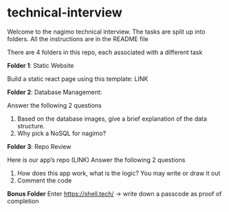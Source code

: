 # technical-interview
Welcome to the nagimo technical interview. The tasks are split up into folders. All the instructions are in the README file

There are 4 folders in this repo, each associated with a different task

**Folder 1**: Static Website

Build a static react page using this template: LINK


**Folder 2**: Database Management: 

Answer the following 2 questions

  1. Based on the database images, give a brief explanation of the data structure. 
  2. Why pick a NoSQL for nagimo?


**Folder 3**: Repo Review

Here is our app’s repo (LINK) 
Answer the following 2 questions
  1. How does this app work, what is the logic? You may write or draw it out
  2. Comment the code


**Bonus Folder**
Enter https://shell.tech/ → write down a passcode as proof of completion
